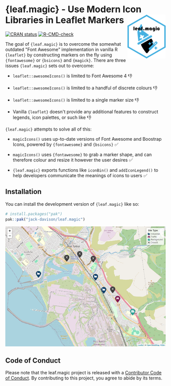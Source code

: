 
# {leaf.magic} - Use Modern Icon Libraries in Leaflet Markers <a href="https://jack-davison.github.io/leaf.magic/"><img src="man/figures/logo.png" align="right" height="138" alt="leaf.magic website" /></a>

<!-- badges: start -->
[![CRAN status](https://www.r-pkg.org/badges/version/leaf.magic)](https://CRAN.R-project.org/package=leaf.magic)
[![R-CMD-check](https://github.com/jack-davison/leaf.magic/actions/workflows/R-CMD-check.yaml/badge.svg)](https://github.com/jack-davison/leaf.magic/actions/workflows/R-CMD-check.yaml)
<!-- badges: end -->

The goal of `{leaf.magic}` is to overcome the somewhat outdated "Font Awesome" implementation in vanilla R `{leaflet}` by constructing markers on the fly using `{fontawesome}` or `{bsicons}` and `{magick}`. There are three issues `{leaf.magic}` sets out to overcome:

* `leaflet::awesomeIcons()` is limited to Font Awesome 4 👎

* `leaflet::awesomeIcons()` is limited to a handful of discrete colours 👎

* `leaflet::awesomeIcons()` is limited to a single marker size 👎

* Vanilla `{leaflet}` doesn't provide any additional features to construct legends, icon palettes, or such like 👎

`{leaf.magic}` attempts to solve all of this:

* `magicIcons()` uses up-to-date versions of Font Awesome and Boostrap Icons, powered by `{fontawesome}` and `{bsicons}` ✅

* `magicIcons()` uses `{fontawesome}` to grab a marker shape, and can therefore colour and resize it however the user desires ✅

* `{leaf.magic}` exports functions like `iconBin()` and `addIconLegend()` to help developers communicate the meanings of icons to users ✅

## Installation

You can install the development version of `{leaf.magic}` like so:

``` r
# install.packages("pak")
pak::pak("jack-davison/leaf.magic")
```

![A screenshot of a map produced using the leaf magic R package.](man/figures/webshot.png)

## Code of Conduct

Please note that the leaf.magic project is released with a [Contributor Code of Conduct](https://jack-davison.github.io/leaf.magic/CODE_OF_CONDUCT.html). By contributing to this project, you agree to abide by its terms.
